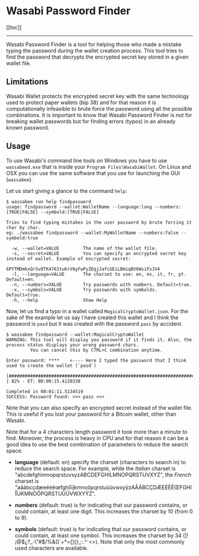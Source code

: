 # Wasabi Password Finder

[[toc]]

---

Wasabi Password Finder is a tool for helping those who made a mistake typing the password during the wallet creation process. This tool tries to find the password that decrypts the encrypted secret key stored in a given wallet file. 

## Limitations

Wasabi Wallet protects the encrypted secret key with the same technology used to protect paper wallets (bip 38) and for that reason it is computationally infeasible to brute force the password using all the possible combinations. It is important to know that Wasabi Password Finder is not for breaking wallet passwords but for finding errors (typos) in an already known password. 

## Usage

To use Wasabi's command line tools on Windows you have to use `wassabeed.exe` that is inside your `Program Files\WasabiWallet`. On Linux and OSX you can use the same software that you use for launching the GUI (`wassabee`).

Let us start giving a glance to the command `help`:

```
$ wassabee run help findpassword
usage: findpassword --wallet:WalletName --language:lang --numbers:[TRUE|FALSE] --symbold:[TRUE|FALSE]

Tries to find typing mistakes in the user password by brute forcing it char by char.
eg: ./wassabee findpassword --wallet:MyWalletName --numbers:false --symbold:true

  -w, --wallet=VALUE         The name of the wallet file.
  -s, --secret=VALUE         You can specify an encrypted secret key instead of wallet. Example of encrypted secret:
                               6PYTMDmkxQrSv8TK4761tuKrV8yFwPyZDqjJafcGEiLBHiqBV6WviFxJV4
  -l, --language=VALUE       The charset to use: en, es, it, fr, pt. Default=en.
  -n, --numbers=VALUE        Try passwords with numbers. Default=true.
  -x, --symbols=VALUE        Try passwords with symbolds. Default=true.
  -h, --help                 Show Help
```

Now, let us find a typo in a wallet called `MagicalCryptoWallet.json`. For the sake of the example let us say I have created this wallet and I think the password is `pasd` but it was created with the password `pass` by accident.

```
$ wassabee findpassword --wallet:MagicalCryptoWallet
WARNING: This tool will display you password if it finds it. Also, the process status displays your wrong password chars.
         You can cancel this by CTRL+C combination anytime.

Enter password: ****    <---- Here I typed the password that I think used to create the wallet (`pasd`)

[##################################################################################                  ] 82% - ET: 00:00:15.4120338

Completed in 00:01:11.5134519
SUCCESS: Password found: >>> pass <<<

```

Note that you can also specify an encrypted secret instead of the wallet file. This is useful if you lost your password for a Bitcoin wallet, other than Wasabi.

Note that for a 4 characters length password it took more than a minute to find. Moreover, the process is heavy in CPU and for that reason it can be a good idea to use the best combination of parameters to reduce the search space.

* __language__ (default: en) specify the charset (characters to search in) to reduce the search space. For example, while the *Italian* charset is "abcdefghimnopqrstuvxyzABCDEFGHILMNOPQRSTUVXYZ", the *French* charset is "aâàbcçdæeéèëœfghiîïjkmnoôpqrstuùüvwxyÿzAÂÀBCÇDÆEÉÈËŒFGHIÎÏJKMNOÔPQRSTUÙÜVWXYŸZ". 

* __numbers__ (default: true) is for indicating that our password contains, or could contain, at least one digit. This increases the charset by 10 (from 0 to 9).

* __symbols__ (default: true) is for indicating that our password contains, or could contain, at least one symbol. This increases the charset by 34 (|!¡@$¿?_-\"#$/%&()´+*=[]{},;:.^`<>). Note that only the most commonly used characters are available.


